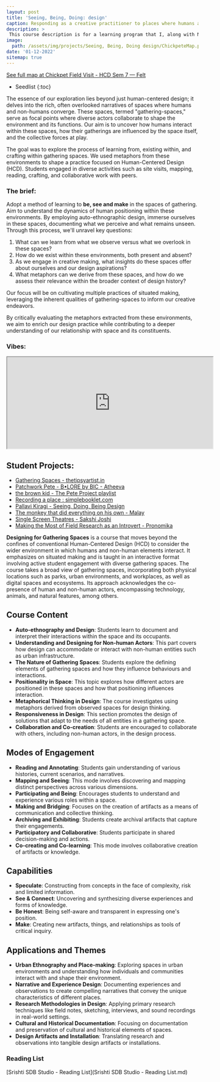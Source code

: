```yaml
---
layout: post
title: 'Seeing, Being, Doing: design'
caption: Responding as a creative practitioner to places where humans and non-humans gather - A course review
description: >
 This course description is for a learning program that I, along with Navin Kushwah and Naveen Bagalkot, jointly delivered to our 4th year Human-Centered Design (HCD) students.
image: 
  path: /assets/img/projects/Seeing, Being, Doing design/ChickpeteMap.png
date: '01-12-2022'
sitemap: true
---
```

[See full map at Chickpet Field Visit - HCD Sem 7 — Felt](https://felt.com/map/Chickpet-Field-Visit-HCD-Sem-7-ekx6paEpSTmd1UZNCTj13B?lat=12.968386&lon=77.577884&zoom=16.41)
* Seedlist
{:toc}

The essence of our exploration lies beyond just human-centered design; it delves into the rich, often overlooked narratives of spaces where humans and non-humans converge. These spaces, termed "gathering-spaces," serve as focal points where diverse actors collaborate to shape the environment and its functions. Our aim is to uncover how humans interact within these spaces, how their gatherings are influenced by the space itself, and the collective forces at play.

The goal was to explore the process of learning from, existing within, and crafting within gathering spaces. We used metaphors from these environments to shape a practice focused on Human-Centered Design (HCD). Students engaged in diverse activities such as site visits, mapping, reading, crafting, and collaborative work with peers.


### The brief: 

Adopt a method of learning to **be, see and make** in the spaces of gathering. Aim to understand the dynamics of human positioning within these environments. By employing auto-ethnographic design, immerse ourselves in these spaces, documenting what we perceive and what remains unseen. Through this process, we'll unravel key questions:

1. What can we learn from what we observe versus what we overlook in these spaces?
2. How do we exist within these environments, both present and absent?
3. As we engage in creative making, what insights do these spaces offer about ourselves and our design aspirations?
4. What metaphors can we derive from these spaces, and how do we assess their relevance within the broader context of design history?

Our focus will be on cultivating multiple practices of situated making, leveraging the inherent qualities of gathering-spaces to inform our creative endeavors. 

By critically evaluating the metaphors extracted from these environments, we aim to enrich our design practice while contributing to a deeper understanding of our relationship with space and its constituents.

### Vibes: 
<iframe title="Up Close: “hand, writing” by Julia Solomonoff | THE SHED" src="https://www.youtube.com/embed/AZh9EwjlRl0?feature=oembed" height="240" width="540" allowfullscreen="" allow="fullscreen"></iframe>

## Student Projects:
- [Gathering Spaces - thetipsyartist.in](https://thetipsyartist.in/project/view/644a5376d95ac6f8357bf4dd)
- [Patchwork Pete - B•LORE by BIC - Atheeva](https://bangaloreinternationalcentre.org/blore/patchwork-pete-b%e2%80%a2lore-by-bic)
- [the brown kid - The Pete Project playlist ](https://soundcloud.com/brown-kid-646151136/sets/the-pete-project?si=4ccb602f84944d54a3434d7673804d77&utm_source=clipboard&utm_medium=text&utm_campaign=social_sharing)
- [Recording a place : simplebooklet.com](https://simplebooklet.com/recordingaplace)
- [Pallavi Kiragi - Seeing, Doing, Being Design](https://www.behance.net/gallery/160708807/Gathering-Spaces-in-Chickpete)
- [The monkey that did everything on his own - Malay](https://prethesis-a3.vercel.app)
- [Single Screen Theatres - Sakshi Joshi](https://sakshijsh8.wixsite.com/sakshi-joshi/single-screen-theatres)
- [Making the Most of Field Research as an Introvert - Pronomika](https://medium.com/@pronamikagoswami/inward-and-onward-making-the-most-of-field-research-as-an-introvert-91babdf496cd)


**Designing for Gathering Spaces** is a course that moves beyond the confines of conventional Human-Centered Design (HCD) to consider the wider environment in which humans and non-human elements interact. It emphasizes on situated making and is taught in an interactive format involving active student engagement with diverse gathering spaces. The course takes a broad view of gathering spaces, incorporating both physical locations such as parks, urban environments, and workplaces, as well as digital spaces and ecosystems. Its approach acknowledges the co-presence of human and non-human actors, encompassing technology, animals, and natural features, among others.

## Course Content
- **Auto-ethnography and Design**: Students learn to document and interpret their interactions within the space and its occupants.
- **Understanding and Designing for Non-human Actors**: This part covers how design can accommodate or interact with non-human entities such as urban infrastructure.
- **The Nature of Gathering Spaces**: Students explore the defining elements of gathering spaces and how they influence behaviours and interactions.
- **Positionality in Space**: This topic explores how different actors are positioned in these spaces and how that positioning influences interaction.
- **Metaphorical Thinking in Design**: The course investigates using metaphors derived from observed spaces for design thinking.
- **Responsiveness in Design**: This section promotes the design of solutions that adapt to the needs of all entities in a gathering space.
- **Collaboration and Co-creation**: Students are encouraged to collaborate with others, including non-human actors, in the design process.


## Modes of Engagement 
- **Reading and Annotating**: Students gain understanding of various histories, current scenarios, and narratives.
- **Mapping and Seeing**: This mode involves discovering and mapping distinct perspectives across various dimensions.
- **Participating and Being**: Encourages students to understand and experience various roles within a space.
- **Making and Bridging**: Focuses on the creation of artifacts as a means of communication and collective thinking.
- **Archiving and Exhibiting**: Students create archival artifacts that capture their engagements.
- **Participatory and Collaborative**: Students participate in shared decision-making and actions.
- **Co-creating and Co-learning**: This mode involves collaborative creation of artifacts or knowledge.

## Capabilities
- **Speculate**: Constructing from  concepts in the face of complexity, risk and limited information.
- **See & Connect**: Uncovering and synthesizing diverse experiences and forms of knowledge.
- **Be Honest**: Being self-aware and transparent in expressing one's position.
- **Make**: Creating new artifacts, things, and relationships as tools of critical inquiry.

## Applications and Themes

- **Urban Ethnography and Place-making**: Exploring spaces in urban environments and understanding how individuals and communities interact with and shape their environment.
- **Narrative and Experience Design**: Documenting experiences and observations to create compelling narratives that convey the unique characteristics of different places.
- **Research Methodologies in Design**: Applying primary research techniques like field notes, sketching, interviews, and sound recordings in real-world settings.
- **Cultural and Historical Documentation**: Focusing on documentation and preservation of cultural and historical elements of spaces.
- **Design Artifacts and Installation**: Translating research and observations into tangible design artifacts or installations.

### Reading List
[Srishti SDB Studio - Reading List](Srishti SDB Studio - Reading List.md)
